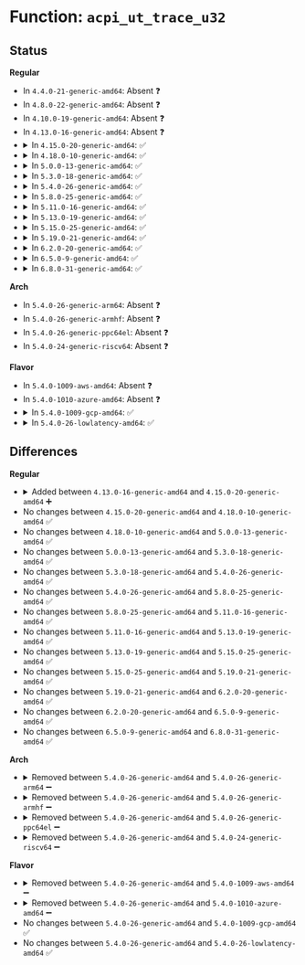 # Function: <code>acpi_ut_trace_u32</code>

## Status
<b>Regular</b>
<ul>
<li>
In <code>4.4.0-21-generic-amd64</code>: Absent ❓
</li>
<li>
In <code>4.8.0-22-generic-amd64</code>: Absent ❓
</li>
<li>
In <code>4.10.0-19-generic-amd64</code>: Absent ❓
</li>
<li>
In <code>4.13.0-16-generic-amd64</code>: Absent ❓
</li>
<li>
<details>
<summary>In <code>4.15.0-20-generic-amd64</code>: ✅</summary>

```c
void acpi_ut_trace_u32(u32 line_number, const char * function_name, const char * module_name, u32 component_id, u32 integer)
```

```json
{
  "name": "acpi_ut_trace_u32",
  "collision_type": "Unique Global",
  "inline_type": "No",
  "funcs": [
    {
      "addr": 18446744071584620703,
      "name": "acpi_ut_trace_u32",
      "external": true,
      "loc": "drivers/acpi/acpica/utdebug.c:383",
      "file": "drivers/acpi/acpica/utdebug.c",
      "inline": "seen, unknown",
      "caller_inline": [],
      "caller_func": [
        "drivers/acpi/acpica/exfldio.c:acpi_ex_write_with_update_rule",
        "drivers/acpi/acpica/exfldio.c:acpi_ex_field_datum_io",
        "drivers/acpi/acpica/exfldio.c:acpi_ex_access_region",
        "drivers/acpi/acpica/exresop.c:acpi_ex_resolve_operands",
        "drivers/acpi/acpica/hwxface.c:acpi_write_bit_register",
        "drivers/acpi/acpica/hwxface.c:acpi_read_bit_register",
        "drivers/acpi/acpica/nsalloc.c:acpi_ns_delete_namespace_by_owner",
        "drivers/acpi/acpica/psargs.c:acpi_ps_get_next_simple_arg",
        "drivers/acpi/acpica/utmutex.c:acpi_ut_mutex_terminate",
        "drivers/acpi/acpica/utmutex.c:acpi_ut_mutex_initialize",
        "drivers/acpi/acpica/utobject.c:acpi_ut_create_string_object",
        "drivers/acpi/acpica/utobject.c:acpi_ut_create_buffer_object",
        "drivers/acpi/acpica/utobject.c:acpi_ut_create_package_object",
        "drivers/acpi/acpica/utownerid.c:acpi_ut_release_owner_id"
      ]
    }
  ],
  "symbols": [
    {
      "addr": 18446744071584620703,
      "name": "acpi_ut_trace_u32",
      "section": ".text",
      "bind": "STB_GLOBAL",
      "size": 116
    }
  ]
}
```
</details>
</li>
<li>
<details>
<summary>In <code>4.18.0-10-generic-amd64</code>: ✅</summary>

```c
void acpi_ut_trace_u32(u32 line_number, const char * function_name, const char * module_name, u32 component_id, u32 integer)
```

```json
{
  "name": "acpi_ut_trace_u32",
  "collision_type": "Unique Global",
  "inline_type": "No",
  "funcs": [
    {
      "addr": 18446744071584846420,
      "name": "acpi_ut_trace_u32",
      "external": true,
      "loc": "drivers/acpi/acpica/utdebug.c:363",
      "file": "drivers/acpi/acpica/utdebug.c",
      "inline": "seen, unknown",
      "caller_inline": [],
      "caller_func": [
        "drivers/acpi/acpica/exfldio.c:acpi_ex_write_with_update_rule",
        "drivers/acpi/acpica/exfldio.c:acpi_ex_field_datum_io",
        "drivers/acpi/acpica/exfldio.c:acpi_ex_access_region",
        "drivers/acpi/acpica/exresop.c:acpi_ex_resolve_operands",
        "drivers/acpi/acpica/hwxface.c:acpi_write_bit_register",
        "drivers/acpi/acpica/hwxface.c:acpi_read_bit_register",
        "drivers/acpi/acpica/nsalloc.c:acpi_ns_delete_namespace_by_owner",
        "drivers/acpi/acpica/psargs.c:acpi_ps_get_next_simple_arg",
        "drivers/acpi/acpica/utmutex.c:acpi_ut_mutex_terminate",
        "drivers/acpi/acpica/utmutex.c:acpi_ut_mutex_initialize",
        "drivers/acpi/acpica/utobject.c:acpi_ut_create_string_object",
        "drivers/acpi/acpica/utobject.c:acpi_ut_create_buffer_object",
        "drivers/acpi/acpica/utobject.c:acpi_ut_create_package_object",
        "drivers/acpi/acpica/utownerid.c:acpi_ut_release_owner_id"
      ]
    }
  ],
  "symbols": [
    {
      "addr": 18446744071584846420,
      "name": "acpi_ut_trace_u32",
      "section": ".text",
      "bind": "STB_GLOBAL",
      "size": 116
    }
  ]
}
```
</details>
</li>
<li>
<details>
<summary>In <code>5.0.0-13-generic-amd64</code>: ✅</summary>

```c
void acpi_ut_trace_u32(u32 line_number, const char * function_name, const char * module_name, u32 component_id, u32 integer)
```

```json
{
  "name": "acpi_ut_trace_u32",
  "collision_type": "Unique Global",
  "inline_type": "No",
  "funcs": [
    {
      "addr": 18446744071584949797,
      "name": "acpi_ut_trace_u32",
      "external": true,
      "loc": "drivers/acpi/acpica/utdebug.c:363",
      "file": "drivers/acpi/acpica/utdebug.c",
      "inline": "seen, unknown",
      "caller_inline": [],
      "caller_func": [
        "drivers/acpi/acpica/exfldio.c:acpi_ex_write_with_update_rule",
        "drivers/acpi/acpica/exfldio.c:acpi_ex_field_datum_io",
        "drivers/acpi/acpica/exfldio.c:acpi_ex_access_region",
        "drivers/acpi/acpica/exresop.c:acpi_ex_resolve_operands",
        "drivers/acpi/acpica/hwxface.c:acpi_write_bit_register",
        "drivers/acpi/acpica/hwxface.c:acpi_read_bit_register",
        "drivers/acpi/acpica/nsalloc.c:acpi_ns_delete_namespace_by_owner",
        "drivers/acpi/acpica/psargs.c:acpi_ps_get_next_simple_arg",
        "drivers/acpi/acpica/utmutex.c:acpi_ut_mutex_terminate",
        "drivers/acpi/acpica/utmutex.c:acpi_ut_mutex_initialize",
        "drivers/acpi/acpica/utobject.c:acpi_ut_create_string_object",
        "drivers/acpi/acpica/utobject.c:acpi_ut_create_buffer_object",
        "drivers/acpi/acpica/utobject.c:acpi_ut_create_package_object",
        "drivers/acpi/acpica/utownerid.c:acpi_ut_release_owner_id"
      ]
    }
  ],
  "symbols": [
    {
      "addr": 18446744071584949797,
      "name": "acpi_ut_trace_u32",
      "section": ".text",
      "bind": "STB_GLOBAL",
      "size": 116
    }
  ]
}
```
</details>
</li>
<li>
<details>
<summary>In <code>5.3.0-18-generic-amd64</code>: ✅</summary>

```c
void acpi_ut_trace_u32(u32 line_number, const char * function_name, const char * module_name, u32 component_id, u32 integer)
```

```json
{
  "name": "acpi_ut_trace_u32",
  "collision_type": "Unique Global",
  "inline_type": "No",
  "funcs": [
    {
      "addr": 18446744071585152795,
      "name": "acpi_ut_trace_u32",
      "external": true,
      "loc": "drivers/acpi/acpica/utdebug.c:363",
      "file": "drivers/acpi/acpica/utdebug.c",
      "inline": "seen, unknown",
      "caller_inline": [],
      "caller_func": [
        "drivers/acpi/acpica/exfldio.c:acpi_ex_write_with_update_rule",
        "drivers/acpi/acpica/exfldio.c:acpi_ex_field_datum_io",
        "drivers/acpi/acpica/exfldio.c:acpi_ex_access_region",
        "drivers/acpi/acpica/exresop.c:acpi_ex_resolve_operands",
        "drivers/acpi/acpica/hwxface.c:acpi_write_bit_register",
        "drivers/acpi/acpica/hwxface.c:acpi_read_bit_register",
        "drivers/acpi/acpica/nsalloc.c:acpi_ns_delete_namespace_by_owner",
        "drivers/acpi/acpica/psargs.c:acpi_ps_get_next_simple_arg",
        "drivers/acpi/acpica/utmutex.c:acpi_ut_mutex_terminate",
        "drivers/acpi/acpica/utmutex.c:acpi_ut_mutex_initialize",
        "drivers/acpi/acpica/utobject.c:acpi_ut_create_string_object",
        "drivers/acpi/acpica/utobject.c:acpi_ut_create_buffer_object",
        "drivers/acpi/acpica/utobject.c:acpi_ut_create_package_object",
        "drivers/acpi/acpica/utownerid.c:acpi_ut_release_owner_id"
      ]
    }
  ],
  "symbols": [
    {
      "addr": 18446744071585152795,
      "name": "acpi_ut_trace_u32",
      "section": ".text",
      "bind": "STB_GLOBAL",
      "size": 114
    }
  ]
}
```
</details>
</li>
<li>
<details>
<summary>In <code>5.4.0-26-generic-amd64</code>: ✅</summary>

```c
void acpi_ut_trace_u32(u32 line_number, const char * function_name, const char * module_name, u32 component_id, u32 integer)
```

```json
{
  "name": "acpi_ut_trace_u32",
  "collision_type": "Unique Global",
  "inline_type": "No",
  "funcs": [
    {
      "addr": 18446744071585289157,
      "name": "acpi_ut_trace_u32",
      "external": true,
      "loc": "drivers/acpi/acpica/utdebug.c:363",
      "file": "drivers/acpi/acpica/utdebug.c",
      "inline": "seen, unknown",
      "caller_inline": [],
      "caller_func": [
        "drivers/acpi/acpica/exfldio.c:acpi_ex_write_with_update_rule",
        "drivers/acpi/acpica/exfldio.c:acpi_ex_field_datum_io",
        "drivers/acpi/acpica/exfldio.c:acpi_ex_access_region",
        "drivers/acpi/acpica/exresop.c:acpi_ex_resolve_operands",
        "drivers/acpi/acpica/hwxface.c:acpi_write_bit_register",
        "drivers/acpi/acpica/hwxface.c:acpi_read_bit_register",
        "drivers/acpi/acpica/nsalloc.c:acpi_ns_delete_namespace_by_owner",
        "drivers/acpi/acpica/psargs.c:acpi_ps_get_next_simple_arg",
        "drivers/acpi/acpica/utmutex.c:acpi_ut_mutex_terminate",
        "drivers/acpi/acpica/utmutex.c:acpi_ut_mutex_initialize",
        "drivers/acpi/acpica/utobject.c:acpi_ut_create_string_object",
        "drivers/acpi/acpica/utobject.c:acpi_ut_create_buffer_object",
        "drivers/acpi/acpica/utobject.c:acpi_ut_create_package_object",
        "drivers/acpi/acpica/utownerid.c:acpi_ut_release_owner_id"
      ]
    }
  ],
  "symbols": [
    {
      "addr": 18446744071585289157,
      "name": "acpi_ut_trace_u32",
      "section": ".text",
      "bind": "STB_GLOBAL",
      "size": 114
    }
  ]
}
```
</details>
</li>
<li>
<details>
<summary>In <code>5.8.0-25-generic-amd64</code>: ✅</summary>

```c
void acpi_ut_trace_u32(u32 line_number, const char * function_name, const char * module_name, u32 component_id, u32 integer)
```

```json
{
  "name": "acpi_ut_trace_u32",
  "collision_type": "Unique Global",
  "inline_type": "No",
  "funcs": [
    {
      "addr": 18446744071585995624,
      "name": "acpi_ut_trace_u32",
      "external": true,
      "loc": "drivers/acpi/acpica/utdebug.c:363",
      "file": "drivers/acpi/acpica/utdebug.c",
      "inline": "seen, unknown",
      "caller_inline": [],
      "caller_func": [
        "drivers/acpi/acpica/exfldio.c:acpi_ex_write_with_update_rule",
        "drivers/acpi/acpica/exfldio.c:acpi_ex_field_datum_io",
        "drivers/acpi/acpica/exfldio.c:acpi_ex_setup_region",
        "drivers/acpi/acpica/exresop.c:acpi_ex_resolve_operands",
        "drivers/acpi/acpica/hwxface.c:acpi_write_bit_register",
        "drivers/acpi/acpica/hwxface.c:acpi_read_bit_register",
        "drivers/acpi/acpica/nsalloc.c:acpi_ns_delete_namespace_by_owner",
        "drivers/acpi/acpica/psargs.c:acpi_ps_get_next_simple_arg",
        "drivers/acpi/acpica/utmutex.c:acpi_ut_mutex_terminate",
        "drivers/acpi/acpica/utmutex.c:acpi_ut_mutex_initialize",
        "drivers/acpi/acpica/utobject.c:acpi_ut_create_string_object",
        "drivers/acpi/acpica/utobject.c:acpi_ut_create_buffer_object",
        "drivers/acpi/acpica/utobject.c:acpi_ut_create_package_object",
        "drivers/acpi/acpica/utownerid.c:acpi_ut_release_owner_id"
      ]
    }
  ],
  "symbols": [
    {
      "addr": 18446744071585995624,
      "name": "acpi_ut_trace_u32",
      "section": ".text",
      "bind": "STB_GLOBAL",
      "size": 115
    }
  ]
}
```
</details>
</li>
<li>
<details>
<summary>In <code>5.11.0-16-generic-amd64</code>: ✅</summary>

```c
void acpi_ut_trace_u32(u32 line_number, const char * function_name, const char * module_name, u32 component_id, u32 integer)
```

```json
{
  "name": "acpi_ut_trace_u32",
  "collision_type": "Unique Global",
  "inline_type": "No",
  "funcs": [
    {
      "addr": 18446744071586118470,
      "name": "acpi_ut_trace_u32",
      "external": true,
      "loc": "drivers/acpi/acpica/utdebug.c:363",
      "file": "drivers/acpi/acpica/utdebug.c",
      "inline": "seen, unknown",
      "caller_inline": [],
      "caller_func": [
        "drivers/acpi/acpica/exfldio.c:acpi_ex_write_with_update_rule",
        "drivers/acpi/acpica/exfldio.c:acpi_ex_field_datum_io",
        "drivers/acpi/acpica/exfldio.c:acpi_ex_setup_region",
        "drivers/acpi/acpica/exresop.c:acpi_ex_resolve_operands",
        "drivers/acpi/acpica/hwxface.c:acpi_write_bit_register",
        "drivers/acpi/acpica/hwxface.c:acpi_read_bit_register",
        "drivers/acpi/acpica/nsalloc.c:acpi_ns_delete_namespace_by_owner",
        "drivers/acpi/acpica/psargs.c:acpi_ps_get_next_simple_arg",
        "drivers/acpi/acpica/utmutex.c:acpi_ut_mutex_terminate",
        "drivers/acpi/acpica/utmutex.c:acpi_ut_mutex_initialize",
        "drivers/acpi/acpica/utobject.c:acpi_ut_create_string_object",
        "drivers/acpi/acpica/utobject.c:acpi_ut_create_buffer_object",
        "drivers/acpi/acpica/utobject.c:acpi_ut_create_package_object",
        "drivers/acpi/acpica/utownerid.c:acpi_ut_release_owner_id"
      ]
    }
  ],
  "symbols": [
    {
      "addr": 18446744071586118470,
      "name": "acpi_ut_trace_u32",
      "section": ".text",
      "bind": "STB_GLOBAL",
      "size": 115
    }
  ]
}
```
</details>
</li>
<li>
<details>
<summary>In <code>5.13.0-19-generic-amd64</code>: ✅</summary>

```c
void acpi_ut_trace_u32(u32 line_number, const char * function_name, const char * module_name, u32 component_id, u32 integer)
```

```json
{
  "name": "acpi_ut_trace_u32",
  "collision_type": "Unique Global",
  "inline_type": "No",
  "funcs": [
    {
      "addr": 18446744071585995179,
      "name": "acpi_ut_trace_u32",
      "external": true,
      "loc": "drivers/acpi/acpica/utdebug.c:363",
      "file": "drivers/acpi/acpica/utdebug.c",
      "inline": "seen, unknown",
      "caller_inline": [],
      "caller_func": [
        "drivers/acpi/acpica/exfldio.c:acpi_ex_write_with_update_rule",
        "drivers/acpi/acpica/exfldio.c:acpi_ex_field_datum_io",
        "drivers/acpi/acpica/exfldio.c:acpi_ex_setup_region",
        "drivers/acpi/acpica/exresop.c:acpi_ex_resolve_operands",
        "drivers/acpi/acpica/hwxface.c:acpi_write_bit_register",
        "drivers/acpi/acpica/hwxface.c:acpi_read_bit_register",
        "drivers/acpi/acpica/nsalloc.c:acpi_ns_delete_namespace_by_owner",
        "drivers/acpi/acpica/psargs.c:acpi_ps_get_next_simple_arg",
        "drivers/acpi/acpica/utmutex.c:acpi_ut_mutex_terminate",
        "drivers/acpi/acpica/utmutex.c:acpi_ut_mutex_initialize",
        "drivers/acpi/acpica/utobject.c:acpi_ut_create_string_object",
        "drivers/acpi/acpica/utobject.c:acpi_ut_create_buffer_object",
        "drivers/acpi/acpica/utobject.c:acpi_ut_create_package_object",
        "drivers/acpi/acpica/utownerid.c:acpi_ut_release_owner_id"
      ]
    }
  ],
  "symbols": [
    {
      "addr": 18446744071585995179,
      "name": "acpi_ut_trace_u32",
      "section": ".text",
      "bind": "STB_GLOBAL",
      "size": 115
    }
  ]
}
```
</details>
</li>
<li>
<details>
<summary>In <code>5.15.0-25-generic-amd64</code>: ✅</summary>

```c
void acpi_ut_trace_u32(u32 line_number, const char * function_name, const char * module_name, u32 component_id, u32 integer)
```

```json
{
  "name": "acpi_ut_trace_u32",
  "collision_type": "Unique Global",
  "inline_type": "No",
  "funcs": [
    {
      "addr": 18446744071586484485,
      "name": "acpi_ut_trace_u32",
      "external": true,
      "loc": "drivers/acpi/acpica/utdebug.c:363",
      "file": "drivers/acpi/acpica/utdebug.c",
      "inline": "seen, unknown",
      "caller_inline": [],
      "caller_func": [
        "drivers/acpi/acpica/exfldio.c:acpi_ex_write_with_update_rule",
        "drivers/acpi/acpica/exfldio.c:acpi_ex_field_datum_io",
        "drivers/acpi/acpica/exfldio.c:acpi_ex_setup_region",
        "drivers/acpi/acpica/exresop.c:acpi_ex_resolve_operands",
        "drivers/acpi/acpica/hwxface.c:acpi_write_bit_register",
        "drivers/acpi/acpica/hwxface.c:acpi_read_bit_register",
        "drivers/acpi/acpica/nsalloc.c:acpi_ns_delete_namespace_by_owner",
        "drivers/acpi/acpica/psargs.c:acpi_ps_get_next_simple_arg",
        "drivers/acpi/acpica/utmutex.c:acpi_ut_mutex_terminate",
        "drivers/acpi/acpica/utmutex.c:acpi_ut_mutex_initialize",
        "drivers/acpi/acpica/utobject.c:acpi_ut_create_string_object",
        "drivers/acpi/acpica/utobject.c:acpi_ut_create_buffer_object",
        "drivers/acpi/acpica/utobject.c:acpi_ut_create_package_object",
        "drivers/acpi/acpica/utownerid.c:acpi_ut_release_owner_id"
      ]
    }
  ],
  "symbols": [
    {
      "addr": 18446744071586484485,
      "name": "acpi_ut_trace_u32",
      "section": ".text",
      "bind": "STB_GLOBAL",
      "size": 115
    }
  ]
}
```
</details>
</li>
<li>
<details>
<summary>In <code>5.19.0-21-generic-amd64</code>: ✅</summary>

```c
void acpi_ut_trace_u32(u32 line_number, const char * function_name, const char * module_name, u32 component_id, u32 integer)
```

```json
{
  "name": "acpi_ut_trace_u32",
  "collision_type": "Unique Global",
  "inline_type": "No",
  "funcs": [
    {
      "addr": 18446744071587738526,
      "name": "acpi_ut_trace_u32",
      "external": true,
      "loc": "drivers/acpi/acpica/utdebug.c:363",
      "file": "drivers/acpi/acpica/utdebug.c",
      "inline": "seen, unknown",
      "caller_inline": [],
      "caller_func": [
        "drivers/acpi/acpica/exfldio.c:acpi_ex_write_with_update_rule",
        "drivers/acpi/acpica/exfldio.c:acpi_ex_field_datum_io",
        "drivers/acpi/acpica/exfldio.c:acpi_ex_setup_region",
        "drivers/acpi/acpica/exresop.c:acpi_ex_resolve_operands",
        "drivers/acpi/acpica/hwxface.c:acpi_write_bit_register",
        "drivers/acpi/acpica/hwxface.c:acpi_read_bit_register",
        "drivers/acpi/acpica/nsalloc.c:acpi_ns_delete_namespace_by_owner",
        "drivers/acpi/acpica/psargs.c:acpi_ps_get_next_simple_arg",
        "drivers/acpi/acpica/utmutex.c:acpi_ut_mutex_terminate",
        "drivers/acpi/acpica/utmutex.c:acpi_ut_mutex_initialize",
        "drivers/acpi/acpica/utobject.c:acpi_ut_create_string_object",
        "drivers/acpi/acpica/utobject.c:acpi_ut_create_buffer_object",
        "drivers/acpi/acpica/utobject.c:acpi_ut_create_package_object",
        "drivers/acpi/acpica/utownerid.c:acpi_ut_release_owner_id"
      ]
    }
  ],
  "symbols": [
    {
      "addr": 18446744071587738526,
      "name": "acpi_ut_trace_u32",
      "section": ".text",
      "bind": "STB_GLOBAL",
      "size": 135
    }
  ]
}
```
</details>
</li>
<li>
<details>
<summary>In <code>6.2.0-20-generic-amd64</code>: ✅</summary>

```c
void acpi_ut_trace_u32(u32 line_number, const char * function_name, const char * module_name, u32 component_id, u32 integer)
```

```json
{
  "name": "acpi_ut_trace_u32",
  "collision_type": "Unique Global",
  "inline_type": "No",
  "funcs": [
    {
      "addr": 18446744071589061600,
      "name": "acpi_ut_trace_u32",
      "external": true,
      "loc": "drivers/acpi/acpica/utdebug.c:363",
      "file": "drivers/acpi/acpica/utdebug.c",
      "inline": "seen, unknown",
      "caller_inline": [],
      "caller_func": [
        "drivers/acpi/acpica/exfldio.c:acpi_ex_write_with_update_rule",
        "drivers/acpi/acpica/exfldio.c:acpi_ex_field_datum_io",
        "drivers/acpi/acpica/exfldio.c:acpi_ex_setup_region",
        "drivers/acpi/acpica/exresop.c:acpi_ex_resolve_operands",
        "drivers/acpi/acpica/hwxface.c:acpi_write_bit_register",
        "drivers/acpi/acpica/hwxface.c:acpi_read_bit_register",
        "drivers/acpi/acpica/nsalloc.c:acpi_ns_delete_namespace_by_owner",
        "drivers/acpi/acpica/psargs.c:acpi_ps_get_next_simple_arg",
        "drivers/acpi/acpica/utmutex.c:acpi_ut_mutex_terminate",
        "drivers/acpi/acpica/utmutex.c:acpi_ut_mutex_initialize",
        "drivers/acpi/acpica/utobject.c:acpi_ut_create_string_object",
        "drivers/acpi/acpica/utobject.c:acpi_ut_create_buffer_object",
        "drivers/acpi/acpica/utobject.c:acpi_ut_create_package_object",
        "drivers/acpi/acpica/utownerid.c:acpi_ut_release_owner_id"
      ]
    }
  ],
  "symbols": [
    {
      "addr": 18446744071589061600,
      "name": "acpi_ut_trace_u32",
      "section": ".text",
      "bind": "STB_GLOBAL",
      "size": 181
    }
  ]
}
```
</details>
</li>
<li>
<details>
<summary>In <code>6.5.0-9-generic-amd64</code>: ✅</summary>

```c
void acpi_ut_trace_u32(u32 line_number, const char * function_name, const char * module_name, u32 component_id, u32 integer)
```

```json
{
  "name": "acpi_ut_trace_u32",
  "collision_type": "Unique Global",
  "inline_type": "No",
  "funcs": [
    {
      "addr": 18446744071589352912,
      "name": "acpi_ut_trace_u32",
      "external": true,
      "loc": "drivers/acpi/acpica/utdebug.c:363",
      "file": "drivers/acpi/acpica/utdebug.c",
      "inline": "seen, unknown",
      "caller_inline": [],
      "caller_func": [
        "drivers/acpi/acpica/exfldio.c:acpi_ex_write_with_update_rule",
        "drivers/acpi/acpica/exfldio.c:acpi_ex_field_datum_io",
        "drivers/acpi/acpica/exfldio.c:acpi_ex_setup_region",
        "drivers/acpi/acpica/exresop.c:acpi_ex_resolve_operands",
        "drivers/acpi/acpica/hwxface.c:acpi_write_bit_register",
        "drivers/acpi/acpica/hwxface.c:acpi_read_bit_register",
        "drivers/acpi/acpica/nsalloc.c:acpi_ns_delete_namespace_by_owner",
        "drivers/acpi/acpica/psargs.c:acpi_ps_get_next_simple_arg",
        "drivers/acpi/acpica/utmutex.c:acpi_ut_mutex_terminate",
        "drivers/acpi/acpica/utmutex.c:acpi_ut_mutex_initialize",
        "drivers/acpi/acpica/utobject.c:acpi_ut_create_string_object",
        "drivers/acpi/acpica/utobject.c:acpi_ut_create_buffer_object",
        "drivers/acpi/acpica/utobject.c:acpi_ut_create_package_object",
        "drivers/acpi/acpica/utownerid.c:acpi_ut_release_owner_id"
      ]
    }
  ],
  "symbols": [
    {
      "addr": 18446744071589352912,
      "name": "acpi_ut_trace_u32",
      "section": ".text",
      "bind": "STB_GLOBAL",
      "size": 181
    }
  ]
}
```
</details>
</li>
<li>
<details>
<summary>In <code>6.8.0-31-generic-amd64</code>: ✅</summary>

```c
void acpi_ut_trace_u32(u32 line_number, const char * function_name, const char * module_name, u32 component_id, u32 integer)
```

```json
{
  "name": "acpi_ut_trace_u32",
  "collision_type": "Unique Global",
  "inline_type": "No",
  "funcs": [
    {
      "addr": 18446744071589659760,
      "name": "acpi_ut_trace_u32",
      "external": true,
      "loc": "drivers/acpi/acpica/utdebug.c:368",
      "file": "drivers/acpi/acpica/utdebug.c",
      "inline": "seen, unknown",
      "caller_inline": [],
      "caller_func": [
        "drivers/acpi/acpica/exfldio.c:acpi_ex_write_with_update_rule",
        "drivers/acpi/acpica/exfldio.c:acpi_ex_field_datum_io",
        "drivers/acpi/acpica/exfldio.c:acpi_ex_setup_region",
        "drivers/acpi/acpica/exresop.c:acpi_ex_resolve_operands",
        "drivers/acpi/acpica/hwxface.c:acpi_write_bit_register",
        "drivers/acpi/acpica/hwxface.c:acpi_read_bit_register",
        "drivers/acpi/acpica/nsalloc.c:acpi_ns_delete_namespace_by_owner",
        "drivers/acpi/acpica/psargs.c:acpi_ps_get_next_simple_arg",
        "drivers/acpi/acpica/utmutex.c:acpi_ut_mutex_terminate",
        "drivers/acpi/acpica/utmutex.c:acpi_ut_mutex_initialize",
        "drivers/acpi/acpica/utobject.c:acpi_ut_create_string_object",
        "drivers/acpi/acpica/utobject.c:acpi_ut_create_buffer_object",
        "drivers/acpi/acpica/utobject.c:acpi_ut_create_package_object",
        "drivers/acpi/acpica/utownerid.c:acpi_ut_release_owner_id"
      ]
    }
  ],
  "symbols": [
    {
      "addr": 18446744071589659760,
      "name": "acpi_ut_trace_u32",
      "section": ".text",
      "bind": "STB_GLOBAL",
      "size": 181
    }
  ]
}
```
</details>
</li>
</ul>
<b>Arch</b>
<ul>
<li>
In <code>5.4.0-26-generic-arm64</code>: Absent ❓
</li>
<li>
In <code>5.4.0-26-generic-armhf</code>: Absent ❓
</li>
<li>
In <code>5.4.0-26-generic-ppc64el</code>: Absent ❓
</li>
<li>
In <code>5.4.0-24-generic-riscv64</code>: Absent ❓
</li>
</ul>
<b>Flavor</b>
<ul>
<li>
In <code>5.4.0-1009-aws-amd64</code>: Absent ❓
</li>
<li>
In <code>5.4.0-1010-azure-amd64</code>: Absent ❓
</li>
<li>
<details>
<summary>In <code>5.4.0-1009-gcp-amd64</code>: ✅</summary>

```c
void acpi_ut_trace_u32(u32 line_number, const char * function_name, const char * module_name, u32 component_id, u32 integer)
```

```json
{
  "name": "acpi_ut_trace_u32",
  "collision_type": "Unique Global",
  "inline_type": "No",
  "funcs": [
    {
      "addr": 18446744071585240741,
      "name": "acpi_ut_trace_u32",
      "external": true,
      "loc": "drivers/acpi/acpica/utdebug.c:363",
      "file": "drivers/acpi/acpica/utdebug.c",
      "inline": "seen, unknown",
      "caller_inline": [],
      "caller_func": [
        "drivers/acpi/acpica/exfldio.c:acpi_ex_write_with_update_rule",
        "drivers/acpi/acpica/exfldio.c:acpi_ex_field_datum_io",
        "drivers/acpi/acpica/exfldio.c:acpi_ex_access_region",
        "drivers/acpi/acpica/exresop.c:acpi_ex_resolve_operands",
        "drivers/acpi/acpica/hwxface.c:acpi_write_bit_register",
        "drivers/acpi/acpica/hwxface.c:acpi_read_bit_register",
        "drivers/acpi/acpica/nsalloc.c:acpi_ns_delete_namespace_by_owner",
        "drivers/acpi/acpica/psargs.c:acpi_ps_get_next_simple_arg",
        "drivers/acpi/acpica/utmutex.c:acpi_ut_mutex_terminate",
        "drivers/acpi/acpica/utmutex.c:acpi_ut_mutex_initialize",
        "drivers/acpi/acpica/utobject.c:acpi_ut_create_string_object",
        "drivers/acpi/acpica/utobject.c:acpi_ut_create_buffer_object",
        "drivers/acpi/acpica/utobject.c:acpi_ut_create_package_object",
        "drivers/acpi/acpica/utownerid.c:acpi_ut_release_owner_id"
      ]
    }
  ],
  "symbols": [
    {
      "addr": 18446744071585240741,
      "name": "acpi_ut_trace_u32",
      "section": ".text",
      "bind": "STB_GLOBAL",
      "size": 114
    }
  ]
}
```
</details>
</li>
<li>
<details>
<summary>In <code>5.4.0-26-lowlatency-amd64</code>: ✅</summary>

```c
void acpi_ut_trace_u32(u32 line_number, const char * function_name, const char * module_name, u32 component_id, u32 integer)
```

```json
{
  "name": "acpi_ut_trace_u32",
  "collision_type": "Unique Global",
  "inline_type": "No",
  "funcs": [
    {
      "addr": 18446744071585346901,
      "name": "acpi_ut_trace_u32",
      "external": true,
      "loc": "drivers/acpi/acpica/utdebug.c:363",
      "file": "drivers/acpi/acpica/utdebug.c",
      "inline": "seen, unknown",
      "caller_inline": [],
      "caller_func": [
        "drivers/acpi/acpica/exfldio.c:acpi_ex_write_with_update_rule",
        "drivers/acpi/acpica/exfldio.c:acpi_ex_field_datum_io",
        "drivers/acpi/acpica/exfldio.c:acpi_ex_access_region",
        "drivers/acpi/acpica/exresop.c:acpi_ex_resolve_operands",
        "drivers/acpi/acpica/hwxface.c:acpi_write_bit_register",
        "drivers/acpi/acpica/hwxface.c:acpi_read_bit_register",
        "drivers/acpi/acpica/nsalloc.c:acpi_ns_delete_namespace_by_owner",
        "drivers/acpi/acpica/psargs.c:acpi_ps_get_next_simple_arg",
        "drivers/acpi/acpica/utmutex.c:acpi_ut_mutex_terminate",
        "drivers/acpi/acpica/utmutex.c:acpi_ut_mutex_initialize",
        "drivers/acpi/acpica/utobject.c:acpi_ut_create_string_object",
        "drivers/acpi/acpica/utobject.c:acpi_ut_create_buffer_object",
        "drivers/acpi/acpica/utobject.c:acpi_ut_create_package_object",
        "drivers/acpi/acpica/utownerid.c:acpi_ut_release_owner_id"
      ]
    }
  ],
  "symbols": [
    {
      "addr": 18446744071585346901,
      "name": "acpi_ut_trace_u32",
      "section": ".text",
      "bind": "STB_GLOBAL",
      "size": 114
    }
  ]
}
```
</details>
</li>
</ul>

## Differences
<b>Regular</b>
<ul>
<li>
<details>
<summary>Added between <code>4.13.0-16-generic-amd64</code> and <code>4.15.0-20-generic-amd64</code> ➕</summary>

```c
void acpi_ut_trace_u32(u32 line_number, const char * function_name, const char * module_name, u32 component_id, u32 integer)
```
</details>
</li>
<li>
No changes between <code>4.15.0-20-generic-amd64</code> and <code>4.18.0-10-generic-amd64</code> ✅
</li>
<li>
No changes between <code>4.18.0-10-generic-amd64</code> and <code>5.0.0-13-generic-amd64</code> ✅
</li>
<li>
No changes between <code>5.0.0-13-generic-amd64</code> and <code>5.3.0-18-generic-amd64</code> ✅
</li>
<li>
No changes between <code>5.3.0-18-generic-amd64</code> and <code>5.4.0-26-generic-amd64</code> ✅
</li>
<li>
No changes between <code>5.4.0-26-generic-amd64</code> and <code>5.8.0-25-generic-amd64</code> ✅
</li>
<li>
No changes between <code>5.8.0-25-generic-amd64</code> and <code>5.11.0-16-generic-amd64</code> ✅
</li>
<li>
No changes between <code>5.11.0-16-generic-amd64</code> and <code>5.13.0-19-generic-amd64</code> ✅
</li>
<li>
No changes between <code>5.13.0-19-generic-amd64</code> and <code>5.15.0-25-generic-amd64</code> ✅
</li>
<li>
No changes between <code>5.15.0-25-generic-amd64</code> and <code>5.19.0-21-generic-amd64</code> ✅
</li>
<li>
No changes between <code>5.19.0-21-generic-amd64</code> and <code>6.2.0-20-generic-amd64</code> ✅
</li>
<li>
No changes between <code>6.2.0-20-generic-amd64</code> and <code>6.5.0-9-generic-amd64</code> ✅
</li>
<li>
No changes between <code>6.5.0-9-generic-amd64</code> and <code>6.8.0-31-generic-amd64</code> ✅
</li>
</ul>
<b>Arch</b>
<ul>
<li>
<details>
<summary>Removed between <code>5.4.0-26-generic-amd64</code> and <code>5.4.0-26-generic-arm64</code> ➖</summary>

```c
void acpi_ut_trace_u32(u32 line_number, const char * function_name, const char * module_name, u32 component_id, u32 integer)
```
</details>
</li>
<li>
<details>
<summary>Removed between <code>5.4.0-26-generic-amd64</code> and <code>5.4.0-26-generic-armhf</code> ➖</summary>

```c
void acpi_ut_trace_u32(u32 line_number, const char * function_name, const char * module_name, u32 component_id, u32 integer)
```
</details>
</li>
<li>
<details>
<summary>Removed between <code>5.4.0-26-generic-amd64</code> and <code>5.4.0-26-generic-ppc64el</code> ➖</summary>

```c
void acpi_ut_trace_u32(u32 line_number, const char * function_name, const char * module_name, u32 component_id, u32 integer)
```
</details>
</li>
<li>
<details>
<summary>Removed between <code>5.4.0-26-generic-amd64</code> and <code>5.4.0-24-generic-riscv64</code> ➖</summary>

```c
void acpi_ut_trace_u32(u32 line_number, const char * function_name, const char * module_name, u32 component_id, u32 integer)
```
</details>
</li>
</ul>
<b>Flavor</b>
<ul>
<li>
<details>
<summary>Removed between <code>5.4.0-26-generic-amd64</code> and <code>5.4.0-1009-aws-amd64</code> ➖</summary>

```c
void acpi_ut_trace_u32(u32 line_number, const char * function_name, const char * module_name, u32 component_id, u32 integer)
```
</details>
</li>
<li>
<details>
<summary>Removed between <code>5.4.0-26-generic-amd64</code> and <code>5.4.0-1010-azure-amd64</code> ➖</summary>

```c
void acpi_ut_trace_u32(u32 line_number, const char * function_name, const char * module_name, u32 component_id, u32 integer)
```
</details>
</li>
<li>
No changes between <code>5.4.0-26-generic-amd64</code> and <code>5.4.0-1009-gcp-amd64</code> ✅
</li>
<li>
No changes between <code>5.4.0-26-generic-amd64</code> and <code>5.4.0-26-lowlatency-amd64</code> ✅
</li>
</ul>
